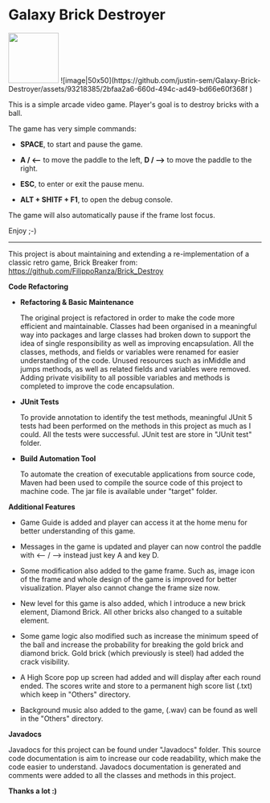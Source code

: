 # Galaxy Brick Destroyer

<img src="https://github.com/justin-sem/Galaxy-Brick-Destroyer/assets/93218385/2bfaa2a6-660d-494c-ad49-bd66e60f368f" width="100" height="100">
![image|50x50](https://github.com/justin-sem/Galaxy-Brick-Destroyer/assets/93218385/2bfaa2a6-660d-494c-ad49-bd66e60f368f )



This is a simple arcade video game.
Player's goal is to destroy bricks with a ball.

The game has very simple commands:

- **SPACE**, to start and pause the game.

- **A / <--** to move the paddle to the left,
 **D / -->** to move the paddle to the right.

- **ESC**, to enter or exit the pause menu.

- **ALT + SHITF + F1**, to open the debug console.

The game will also automatically pause if the frame lost focus.

Enjoy ;-)

****************************************************************
This project is about maintaining and extending a re-implementation of a classic 
retro game, Brick Breaker from: https://github.com/FilippoRanza/Brick_Destroy

**Code Refactoring** 
- **Refactoring & Basic Maintenance**

  The original project is refactored in order to make the code more 
  efficient and maintainable. Classes had been organised in a meaningful 
  way into packages and large classes had broken down to support the idea
  of single responsibility as well as improving encapsulation. All the 
  classes, methods, and fields or variables were renamed for easier understanding
  of the code. Unused resources such as inMiddle and jumps methods, as well as 
  related fields and variables were removed. Adding private visibility to all possible 
  variables and methods is completed to improve the code encapsulation.

- **JUnit Tests**

  To provide annotation to identify the test methods, meaningful JUnit 5 tests had been 
  performed on the methods in this project as much as I could. All the tests were successful.
  JUnit test are store in "JUnit test" folder.


- **Build Automation Tool**

  To automate the creation of executable applications from source code, Maven had been used
  to compile the source code of this project to machine code. The jar file is available under
  "target" folder.





**Additional Features**

  - Game Guide is added and player can access it at the home menu for better understanding of 
  this game.


  - Messages in the game is updated and player can now control the paddle with <-- / --> instead
  just key A and key D.


  - Some modification also added to the game frame. Such as, image icon of the frame and whole design
  of the game is improved for better visualization. Player also cannot change the frame size now.


  - New level for this game is also added, which I introduce a new brick element, Diamond Brick. All other
  bricks also changed to a suitable element.


  - Some game logic also modified such as increase the minimum speed of the ball and increase the probability
  for breaking the gold brick and diamond brick. Gold brick (which previously is steel) had added the crack 
  visibility.


  - A High Score pop up screen had added and will display after each round ended. The scores write and store 
  to a permanent high score list (.txt) which keep in "Others" directory.


  - Background music also added to the game, (.wav) can be found as well in the "Others" directory.


**Javadocs**

  Javadocs for this project can be found under "Javadocs" folder. This source code documentation is aim 
  to increase our code readability, which make the code easier to understand. Javadocs documentation is 
  generated and comments were added to all the classes and methods in this project.

**Thanks a lot :)**
  

                                                        

